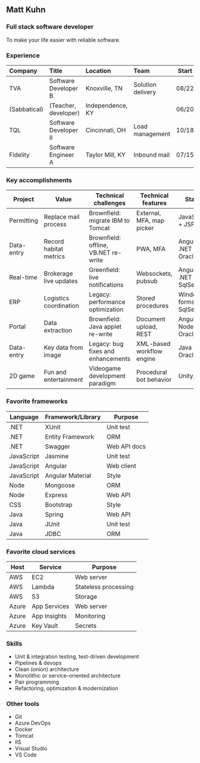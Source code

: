 ## Matt Kuhn

### Full stack software developer

To make your life easier with reliable software.

### Experience

| Company      | Title                       | Location         | Team              | Start | End   |
| :----------- | :-------------------------- | :--------------- | :---------------- | :---: | :---: |
| TVA          | Software Developer B        | Knoxville, TN    | Solution delivery | 08/22 |       |
| (Sabbatical) | (Teacher, developer)        | Independence, KY |                   | 06/20 | 08/22 |
| TQL          | Software Developer II       | Cincinnati, OH   | Load management   | 10/18 | 06/20 |
| Fidelity     | Software Engineer A         | Taylor Mill, KY  | Inbound mail      | 07/15 | 10/18 |

### Key accomplishments

| Project    | Value                   | Technical challenges                 | Technical features        | Stack                       | Host    |
| ---------- | ----------------------- | ------------------------------------ | ------------------------- | --------------------------- | ------- |
| Permitting | Replace mail process    | Brownfield: migrate IBM to Tomcat    | External, MFA, map picker | JavaScript + JSP            | Azure   |
| Data-entry | Record habitat metrics  | Brownfield: offline, VB.NET re-write | PWA, MFA                  | Angular + .NET + Oracle     | Azure   |
| Real-time  | Brokerage live updates  | Greenfield: live notifications       | Websockets, pubsub        | Angular + .NET + SqlServer  | On-prem |
| ERP        | Logistics coordination  | Legacy: performance optimization     | Stored procedures         | Windows forms + SqlServer   | On-prem |
| Portal     | Data extraction         | Brownfield: Java applet re-write     | Document upload, REST     | Angular + Node + Oracle     | AWS     |
| Data-entry | Key data from image     | Legacy: bug fixes and enhancements   | XML-based workflow engine | Java + Oracle               | On-prem |
| 2D game    | Fun and entertainment   | Videogame development paradigm       | Procedural bot behavior   | Unity, C#                   |         |

### Favorite frameworks

| Language   | Framework/Library | Purpose      |
| ---------- | ----------------- | ------------ |
| .NET       | XUnit             | Unit test    |
| .NET       | Entity Framework  | ORM          |
| .NET       | Swagger           | Web API docs |
| JavaScript | Jasmine           | Unit test    |
| JavaScript | Angular           | Web client   |
| JavaScript | Angular Material  | Style        |
| Node       | Mongoose          | ORM          |
| Node       | Express           | Web API      |
| CSS        | Bootstrap         | Style        |
| Java       | Spring            | Web API      |
| Java       | JUnit             | Unit test    |
| Java       | JDBC              | ORM          |

### Favorite cloud services

| Host  | Service      | Purpose              |
| ----- | ------------ | -------------------- |
| AWS   | EC2          | Web server           |
| AWS   | Lambda       | Stateless processing |
| AWS   | S3           | Storage              |
| Azure | App Services | Web server           |
| Azure | App Insights | Monitoring           |
| Azure | Key Vault    | Secrets              |

### Skills

- Unit & integration testing, test-driven development
- Pipelines & devops
- Clean (onion) architecture
- Monolithic or service-oriented architecture
- Pair programming
- Refactoring, optimization & modernization

### Other tools

- Git
- Azure DevOps
- Docker
- Tomcat
- IIS
- Visual Studio
- VS Code
